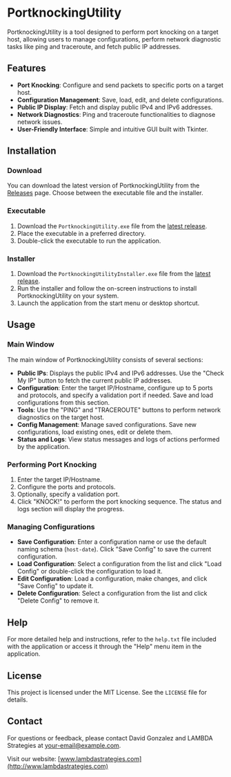 # PortknockingUtility

PortknockingUtility is a tool designed to perform port knocking on a target host, allowing users to manage configurations, perform network diagnostic tasks like ping and traceroute, and fetch public IP addresses.

## Features

- **Port Knocking**: Configure and send packets to specific ports on a target host.
- **Configuration Management**: Save, load, edit, and delete configurations.
- **Public IP Display**: Fetch and display public IPv4 and IPv6 addresses.
- **Network Diagnostics**: Ping and traceroute functionalities to diagnose network issues.
- **User-Friendly Interface**: Simple and intuitive GUI built with Tkinter.

## Installation

### Download

You can download the latest version of PortknockingUtility from the [Releases](https://github.com/davidgonzalezh/PortKnock/blob/main/dist/release/PortKnockUtilitySetup.exe) page. Choose between the executable file and the installer.

### Executable

1. Download the `PortknockingUtility.exe` file from the [latest release](https://github.com/davidgonzalezh/PortKnock/blob/main/dist/release/PortKnockUtilitySetup.exe).
2. Place the executable in a preferred directory.
3. Double-click the executable to run the application.

### Installer

1. Download the `PortknockingUtilityInstaller.exe` file from the [latest release](https://github.com/davidgonzalezh/PortKnock/blob/main/dist/release/PortKnockUtilitySetup.exe).
2. Run the installer and follow the on-screen instructions to install PortknockingUtility on your system.
3. Launch the application from the start menu or desktop shortcut.

## Usage

### Main Window

The main window of PortknockingUtility consists of several sections:

- **Public IPs**: Displays the public IPv4 and IPv6 addresses. Use the "Check My IP" button to fetch the current public IP addresses.
- **Configuration**: Enter the target IP/Hostname, configure up to 5 ports and protocols, and specify a validation port if needed. Save and load configurations from this section.
- **Tools**: Use the "PING" and "TRACEROUTE" buttons to perform network diagnostics on the target host.
- **Config Management**: Manage saved configurations. Save new configurations, load existing ones, edit or delete them.
- **Status and Logs**: View status messages and logs of actions performed by the application.

### Performing Port Knocking

1. Enter the target IP/Hostname.
2. Configure the ports and protocols.
3. Optionally, specify a validation port.
4. Click "KNOCK!" to perform the port knocking sequence. The status and logs section will display the progress.

### Managing Configurations

- **Save Configuration**: Enter a configuration name or use the default naming schema (`host-date`). Click "Save Config" to save the current configuration.
- **Load Configuration**: Select a configuration from the list and click "Load Config" or double-click the configuration to load it.
- **Edit Configuration**: Load a configuration, make changes, and click "Save Config" to update it.
- **Delete Configuration**: Select a configuration from the list and click "Delete Config" to remove it.

## Help

For more detailed help and instructions, refer to the `help.txt` file included with the application or access it through the "Help" menu item in the application.

## License

This project is licensed under the MIT License. See the `LICENSE` file for details.

## Contact

For questions or feedback, please contact David Gonzalez and LAMBDA Strategies at [your-email@example.com](mailto:your-email@example.com).

Visit our website: [www.lambdastrategies.com](http://www.lambdastrategies.com)
